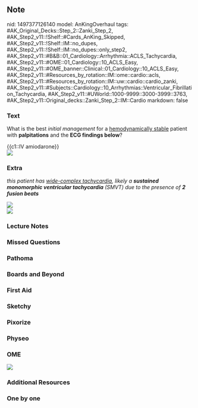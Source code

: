 ## Note
nid: 1497377126140
model: AnKingOverhaul
tags: #AK_Original_Decks::Step_2::Zanki_Step_2, #AK_Step2_v11::!Shelf::#Cards_AnKing_Skipped, #AK_Step2_v11::!Shelf::IM::no_dupes, #AK_Step2_v11::!Shelf::IM::no_dupes::only_step2, #AK_Step2_v11::#B&B::01_Cardiology::Arrhythmia::ACLS_Tachycardia, #AK_Step2_v11::#OME::01_Cardiology::10_ACLS_Easy, #AK_Step2_v11::#OME_banner::Clinical::01_Cardiology::10_ACLS_Easy, #AK_Step2_v11::#Resources_by_rotation::IM::ome::cardio::acls, #AK_Step2_v11::#Resources_by_rotation::IM::uw::cardio::cardio_zanki, #AK_Step2_v11::#Subjects::Cardiology::10_Arrhythmias::Ventricular_Fibrillation_Tachycardia, #AK_Step2_v11::#UWorld::1000-9999::3000-3999::3763, #AK_Step2_v11::Original_decks::Zanki_Step_2::IM::Cardio
markdown: false

### Text
What is the best <i>initial management</i> for a <u>hemodynamically
stable</u> patient with <b>palpitations</b> and the <b>ECG findings
below</b>?
<div>
  {{c1::IV amiodarone}}
</div>
<div><img src="ahfjdshgs.png"></div>

### Extra
<i>this patient has <u>wide-complex tachycardia</u>, likely a
<b>sustained monomorphic ventricular tachycardia</b> (SMVT) due to
the presence of <b>2 fusion beats</b></i>
<div>
  <i><img src="shit%20(1).png"></i>
</div>
<div>
  <i><img src="horse.png"></i>
</div>

### Lecture Notes


### Missed Questions


### Pathoma


### Boards and Beyond


### First Aid


### Sketchy


### Pixorize


### Physeo


### OME
<div class="ome-widget">
  <a href=
  "https://onlinemeded.org/spa/cardiology/acls-easy/acquire?ref=anki">
  <img src="_OME_AnkiFlashcards_Lesson_6.png"></a>
</div>

### Additional Resources


### One by one

